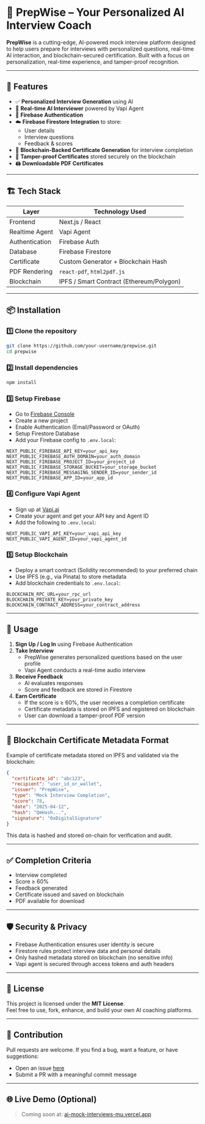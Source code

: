 # 🚀 PrepWise – Your Personalized AI Interview Coach

**PrepWise** is a cutting-edge, AI-powered mock interview platform designed to help users prepare for interviews with personalized questions, real-time AI interaction, and blockchain-secured certification. Built with a focus on personalization, real-time experience, and tamper-proof recognition.

---

## 🧠 Features

- ✅ **Personalized Interview Generation** using AI  
- 🤖 **Real-time AI Interviewer** powered by Vapi Agent  
- 🔐 **Firebase Authentication**  
- ☁️ **Firebase Firestore Integration** to store:
  - User details
  - Interview questions
  - Feedback & scores
- 📜 **Blockchain-Backed Certificate Generation** for interview completion  
- 🧾 **Tamper-proof Certificates** stored securely on the blockchain  
- 🖨️ **Downloadable PDF Certificates**  

---

## 🏗️ Tech Stack

| Layer           | Technology Used                    |
|----------------|-------------------------------------|
| Frontend        | Next.js / React                    |
| Realtime Agent  | Vapi Agent                         |
| Authentication  | Firebase Auth                      |
| Database        | Firebase Firestore                 |
| Certificate     | Custom Generator + Blockchain Hash |
| PDF Rendering   | `react-pdf`, `html2pdf.js`         |
| Blockchain      | IPFS / Smart Contract (Ethereum/Polygon) |

---

## 📦 Installation

### 1️⃣ Clone the repository

```bash
git clone https://github.com/your-username/prepwise.git
cd prepwise
```

### 2️⃣ Install dependencies

```bash
npm install
```

### 3️⃣ Setup Firebase

- Go to [Firebase Console](https://console.firebase.google.com/)
- Create a new project
- Enable Authentication (Email/Password or OAuth)
- Setup Firestore Database
- Add your Firebase config to `.env.local`:

```env
NEXT_PUBLIC_FIREBASE_API_KEY=your_api_key
NEXT_PUBLIC_FIREBASE_AUTH_DOMAIN=your_auth_domain
NEXT_PUBLIC_FIREBASE_PROJECT_ID=your_project_id
NEXT_PUBLIC_FIREBASE_STORAGE_BUCKET=your_storage_bucket
NEXT_PUBLIC_FIREBASE_MESSAGING_SENDER_ID=your_sender_id
NEXT_PUBLIC_FIREBASE_APP_ID=your_app_id
```

### 4️⃣ Configure Vapi Agent

- Sign up at [Vapi.ai](https://vapi.ai/)
- Create your agent and get your API key and Agent ID
- Add the following to `.env.local`:

```env
NEXT_PUBLIC_VAPI_API_KEY=your_vapi_api_key
NEXT_PUBLIC_VAPI_AGENT_ID=your_vapi_agent_id
```

### 5️⃣ Setup Blockchain

- Deploy a smart contract (Solidity recommended) to your preferred chain
- Use IPFS (e.g., via Pinata) to store metadata
- Add blockchain credentials to `.env.local`:

```env
BLOCKCHAIN_RPC_URL=your_rpc_url
BLOCKCHAIN_PRIVATE_KEY=your_private_key
BLOCKCHAIN_CONTRACT_ADDRESS=your_contract_address
```

---

## 🚀 Usage

1. **Sign Up / Log In** using Firebase Authentication  
2. **Take Interview**
   - PrepWise generates personalized questions based on the user profile
   - Vapi Agent conducts a real-time audio interview
3. **Receive Feedback**
   - AI evaluates responses
   - Score and feedback are stored in Firestore
4. **Earn Certificate**
   - If the score is ≥ 60%, the user receives a completion certificate
   - Certificate metadata is stored on IPFS and registered on blockchain
   - User can download a tamper-proof PDF version

---


## 🔐 Blockchain Certificate Metadata Format

Example of certificate metadata stored on IPFS and validated via the blockchain:

```json
{
  "certificate_id": "abc123",
  "recipient": "user_id_or_wallet",
  "issuer": "PrepWise",
  "type": "Mock Interview Completion",
  "score": 78,
  "date": "2025-04-12",
  "hash": "QmHash...",
  "signature": "0xDigitalSignature"
}
```

This data is hashed and stored on-chain for verification and audit.

---

## ✅ Completion Criteria

- Interview completed  
- Score ≥ 60%  
- Feedback generated  
- Certificate issued and saved on blockchain  
- PDF available for download  

---

## 🛡️ Security & Privacy

- Firebase Authentication ensures user identity is secure  
- Firestore rules protect interview data and personal details  
- Only hashed metadata stored on blockchain (no sensitive info)  
- Vapi agent is secured through access tokens and auth headers  

---

## 📄 License

This project is licensed under the **MIT License**.  
Feel free to use, fork, enhance, and build your own AI coaching platforms.

---

## 🙌 Contribution

Pull requests are welcome. If you find a bug, want a feature, or have suggestions:

- Open an issue [here](https://github.com/your-username/prepwise/issues)  
- Submit a PR with a meaningful commit message

---

## 🌐 Live Demo (Optional)

> Coming soon at: [ai-mock-interviews-mu.vercel.app](ai-mock-interviews-mu.vercel.app)

